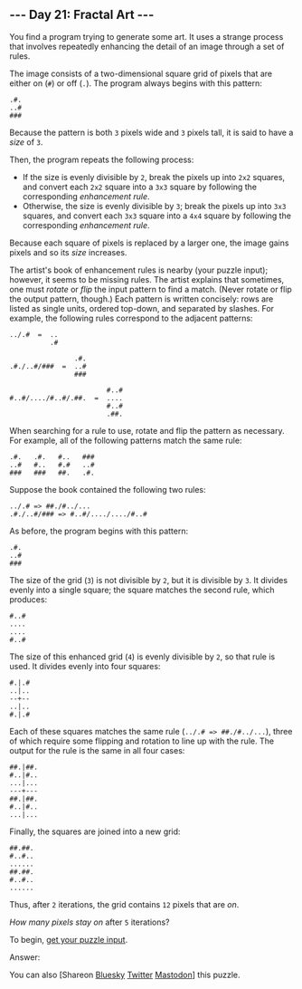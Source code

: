 \--- Day 21: Fractal Art ---
----------

You find a program trying to generate some art. It uses a strange process that involves repeatedly enhancing the detail of an image through a set of rules.

The image consists of a two-dimensional square grid of pixels that are either on (`#`) or off (`.`). The program always begins with this pattern:

```
.#.
..#
###

```

Because the pattern is both `3` pixels wide and `3` pixels tall, it is said to have a *size* of `3`.

Then, the program repeats the following process:

* If the size is evenly divisible by `2`, break the pixels up into `2x2` squares, and convert each `2x2` square into a `3x3` square by following the corresponding *enhancement rule*.
* Otherwise, the size is evenly divisible by `3`; break the pixels up into `3x3` squares, and convert each `3x3` square into a `4x4` square by following the corresponding *enhancement rule*.

Because each square of pixels is replaced by a larger one, the image gains pixels and so its *size* increases.

The artist's book of enhancement rules is nearby (your puzzle input); however, it seems to be missing rules. The artist explains that sometimes, one must *rotate* or *flip* the input pattern to find a match. (Never rotate or flip the output pattern, though.) Each pattern is written concisely: rows are listed as single units, ordered top-down, and separated by slashes. For example, the following rules correspond to the adjacent patterns:

```
../.#  =  ..
          .#

                .#.
.#./..#/###  =  ..#
                ###

                        #..#
#..#/..../#..#/.##.  =  ....
                        #..#
                        .##.

```

When searching for a rule to use, rotate and flip the pattern as necessary. For example, all of the following patterns match the same rule:

```
.#.   .#.   #..   ###
..#   #..   #.#   ..#
###   ###   ##.   .#.

```

Suppose the book contained the following two rules:

```
../.# => ##./#../...
.#./..#/### => #..#/..../..../#..#

```

As before, the program begins with this pattern:

```
.#.
..#
###

```

The size of the grid (`3`) is not divisible by `2`, but it is divisible by `3`. It divides evenly into a single square; the square matches the second rule, which produces:

```
#..#
....
....
#..#

```

The size of this enhanced grid (`4`) is evenly divisible by `2`, so that rule is used. It divides evenly into four squares:

```
#.|.#
..|..
--+--
..|..
#.|.#

```

Each of these squares matches the same rule (`../.# => ##./#../...`), three of which require some flipping and rotation to line up with the rule. The output for the rule is the same in all four cases:

```
##.|##.
#..|#..
...|...
---+---
##.|##.
#..|#..
...|...

```

Finally, the squares are joined into a new grid:

```
##.##.
#..#..
......
##.##.
#..#..
......

```

Thus, after `2` iterations, the grid contains `12` pixels that are *on*.

*How many pixels stay on* after `5` iterations?

To begin, [get your puzzle input](21/input).

Answer:

You can also [Shareon [Bluesky](https://bsky.app/intent/compose?text=%22Fractal+Art%22+%2D+Day+21+%2D+Advent+of+Code+2017+%23AdventOfCode+https%3A%2F%2Fadventofcode%2Ecom%2F2017%2Fday%2F21) [Twitter](https://twitter.com/intent/tweet?text=%22Fractal+Art%22+%2D+Day+21+%2D+Advent+of+Code+2017&url=https%3A%2F%2Fadventofcode%2Ecom%2F2017%2Fday%2F21&related=ericwastl&hashtags=AdventOfCode) [Mastodon](javascript:void(0);)] this puzzle.
